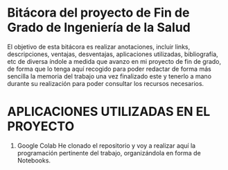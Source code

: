 
# Bitácora del proyecto de Fin de Grado de Ingeniería de la Salud
El objetivo de esta bitácora es realizar anotaciones, incluir links, descripciones, ventajas, desventajas, aplicaciones utilizadas, bibliografía, etc de diversa índole a medida que avanzo en mi proyecto de fin de 
grado, de forma que lo tenga aquí recogido para poder redactar de forma más sencilla la memoria del trabajo una vez finalizado este y tenerlo a mano durante su realización para poder consultar los recursos necesarios.


# APLICACIONES UTILIZADAS EN EL PROYECTO

1. Google Colab
   He clonado el repositorio y voy a realizar aquí la programación pertinente del trabajo, organizándola en forma de Notebooks. 
